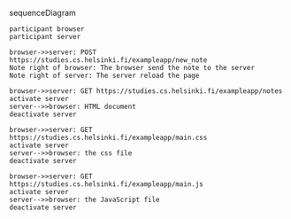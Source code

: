 sequenceDiagram

    participant browser
    participant server
    
    browser->>server: POST https://studies.cs.helsinki.fi/exampleapp/new_note
    Note right of browser: The browser send the note to the server
    Note right of server: The server reload the page

    browser->>server: GET https://studies.cs.helsinki.fi/exampleapp/notes
    activate server
    server-->>browser: HTML document
    deactivate server

    browser->>server: GET https://studies.cs.helsinki.fi/exampleapp/main.css
    activate server
    server-->>browser: the css file
    deactivate server

    browser->>server: GET https://studies.cs.helsinki.fi/exampleapp/main.js
    activate server
    server-->>browser: the JavaScript file
    deactivate server
    
